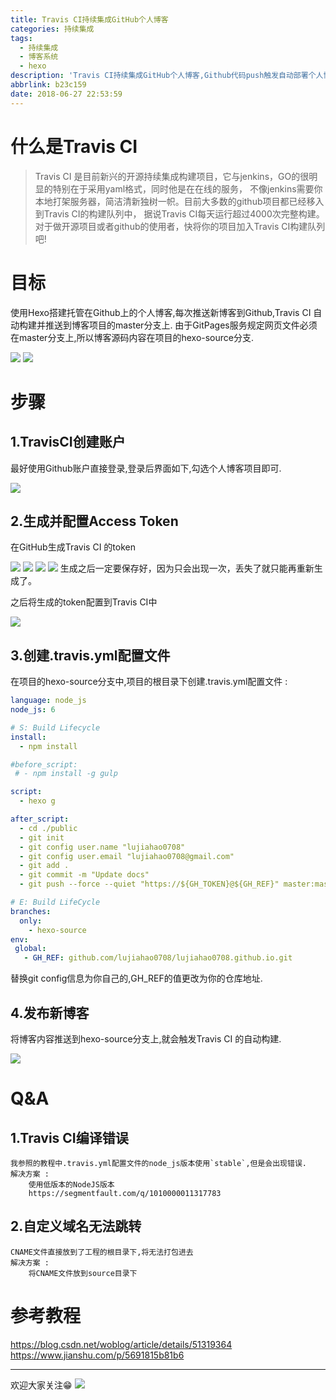 ```yaml
---
title: Travis CI持续集成GitHub个人博客
categories: 持续集成
tags:
  - 持续集成
  - 博客系统
  - hexo
description: 'Travis CI持续集成GitHub个人博客,Github代码push触发自动部署个人博客'
abbrlink: b23c159
date: 2018-06-27 22:53:59
---
```


# 什么是Travis CI
> Travis CI 是目前新兴的开源持续集成构建项目，它与jenkins，GO的很明显的特别在于采用yaml格式，同时他是在在线的服务，
不像jenkins需要你本地打架服务器，简洁清新独树一帜。目前大多数的github项目都已经移入到Travis CI的构建队列中，
据说Travis CI每天运行超过4000次完整构建。对于做开源项目或者github的使用者，快将你的项目加入Travis CI构建队列吧!

# 目标
使用Hexo搭建托管在Github上的个人博客,每次推送新博客到Github,Travis CI 自动构建并推送到博客项目的master分支上.
由于GitPages服务规定网页文件必须在master分支上,所以博客源码内容在项目的hexo-source分支.

![](https://github.com/lujiahao0708/PicRepo/raw/master/blogPic/TravisCI/blog-master.png)
![](https://github.com/lujiahao0708/PicRepo/raw/master/blogPic/TravisCI/blog-source.png)

# 步骤
## 1.TravisCI创建账户
最好使用Github账户直接登录,登录后界面如下,勾选个人博客项目即可.

![](https://github.com/lujiahao0708/PicRepo/raw/master/blogPic/TravisCI/0.png)

## 2.生成并配置Access Token
在GitHub生成Travis CI 的token

![](https://github.com/lujiahao0708/PicRepo/raw/master/blogPic/TravisCI/1.png)
![](https://github.com/lujiahao0708/PicRepo/raw/master/blogPic/TravisCI/2.png)
![](https://github.com/lujiahao0708/PicRepo/raw/master/blogPic/TravisCI/3.png)
![](https://github.com/lujiahao0708/PicRepo/raw/master/blogPic/TravisCI/4.png)
生成之后一定要保存好，因为只会出现一次，丢失了就只能再重新生成了。

之后将生成的token配置到Travis CI中

![](https://github.com/lujiahao0708/PicRepo/raw/master/blogPic/TravisCI/5.png)

## 3.创建.travis.yml配置文件
在项目的hexo-source分支中,项目的根目录下创建.travis.yml配置文件 : 
```yml
language: node_js
node_js: 6

# S: Build Lifecycle
install:
  - npm install

#before_script:
 # - npm install -g gulp

script:
  - hexo g

after_script:
  - cd ./public
  - git init
  - git config user.name "lujiahao0708"
  - git config user.email "lujiahao0708@gmail.com"
  - git add .
  - git commit -m "Update docs"
  - git push --force --quiet "https://${GH_TOKEN}@${GH_REF}" master:master

# E: Build LifeCycle
branches:
  only:
    - hexo-source
env:
 global:
   - GH_REF: github.com/lujiahao0708/lujiahao0708.github.io.git
```

替换git config信息为你自己的,GH_REF的值更改为你的仓库地址.

## 4.发布新博客
将博客内容推送到hexo-source分支上,就会触发Travis CI 的自动构建.

![](https://github.com/lujiahao0708/PicRepo/raw/master/blogPic/TravisCI/6.png)

# Q&A
## 1.Travis CI编译错误
    我参照的教程中.travis.yml配置文件的node_js版本使用`stable`,但是会出现错误.
    解决方案 : 
        使用低版本的NodeJS版本
        https://segmentfault.com/q/1010000011317783

## 2.自定义域名无法跳转
    CNAME文件直接放到了工程的根目录下,将无法打包进去
    解决方案 : 
        将CNAME文件放到source目录下

# 参考教程
https://blog.csdn.net/woblog/article/details/51319364
https://www.jianshu.com/p/5691815b81b6


----
欢迎大家关注😁
![](https://raw.githubusercontent.com/lujiahao0708/PicRepo/master/%E5%85%AC%E4%BC%97%E5%8F%B7%E4%BA%8C%E7%BB%B4%E7%A0%81.jpg)

